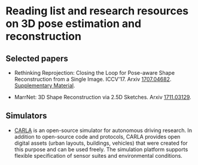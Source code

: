 # Reading list and research resources on 3D pose estimation and reconstruction 

## Selected papers

* Rethinking Reprojection: Closing the Loop for Pose-aware Shape Reconstruction from a Single Image. ICCV'17. Arxiv [1707.04682](https://arxiv.org/abs/1707.04682 "PDF"). [Supplementary Material](http://www.hamedkiani.com/uploads/5/1/8/8/51882963/rr_sup.pdf "PDF").

* MarrNet: 3D Shape Reconstruction via 2.5D Sketches. Arxiv [1711.03129](https://arxiv.org/abs/1711.03129 "PDF").

## Simulators

* [CARLA](http://www.carla.org/) is an open-source simulator for autonomous driving research. In addition to open-source code and protocols, CARLA provides open digital assets (urban layouts, buildings, vehicles) that were created for this purpose and can be used freely. The simulation platform supports flexible specification of sensor suites and environmental conditions.
